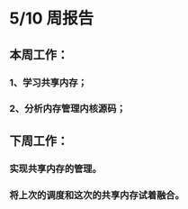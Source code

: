 # 5/10 周报告

## 本周工作：
### 1、学习共享内存；
### 2、分析内存管理内核源码；

## 下周工作：
### 实现共享内存的管理。
### 将上次的调度和这次的共享内存试着融合。
